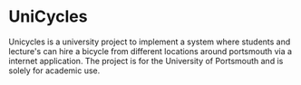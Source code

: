 # UniCycles
Unicycles is a university project to implement a system where students and lecture's can hire
a bicycle from different locations around portsmouth via a internet application. The project is for the University of 
Portsmouth and is solely for academic use.